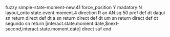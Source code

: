 fuzzy simple-state-moment-new.41
   force_position Y
   madatory N
   layout_onto state.event.moment.4
   direction R
   an AN
   sq 50
   pref 
   def 
    dt daqui
    sn 
    return 
    direct 
   def 
    dt a
    sn 
    return 
    direct 
   def 
    dt um
    sn 
    return 
    direct 
   def 
    dt segundo
    sn 
    return [interact.state.moment.date,$next-second,interact.state.moment.date]
    direct 
   suf 
end
